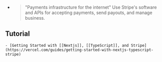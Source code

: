 -
  >"Payments infrastructure for the internet"
  Use Stripe's software and APIs for accepting payments, send payouts, and manage business.
## Tutorial
	- [Getting Started with [[Nextjs]], [[TypeScript]], and Stripe](https://vercel.com/guides/getting-started-with-nextjs-typescript-stripe)
